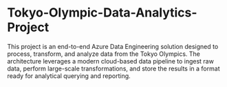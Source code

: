 # Tokyo-Olympic-Data-Analytics-Project
This project is an end-to-end Azure Data Engineering solution designed to process, transform, and analyze data from the Tokyo Olympics. The architecture leverages a modern cloud-based data pipeline to ingest raw data, perform large-scale transformations, and store the results in a format ready for analytical querying and reporting.
